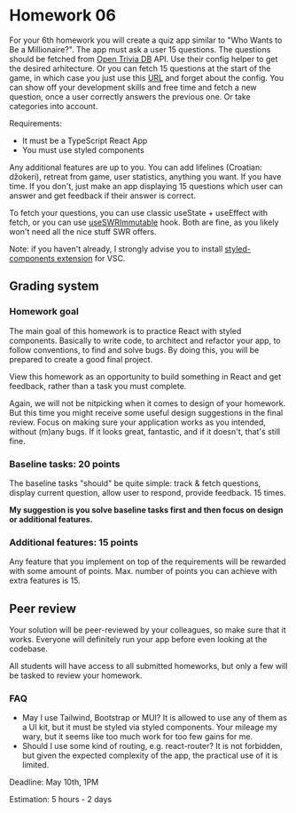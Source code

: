 # Homework 06

For your 6th homework you will create a quiz app similar to "Who Wants to Be a Millionaire?". The app must ask a user 15 questions. The questions should be fetched from [Open Trivia DB](https://opentdb.com/api_config.php) API. Use their config helper to get the desired arhitecture. Or you can fetch 15 questions at the start of the game, in which case you just use this [URL](https://opentdb.com/api.php?amount=15) and forget about the config. You can show off your development skills and free time and fetch a new question, once a user correctly answers the previous one. Or take categories into account.

Requirements:
- It must be a TypeScript React App
- You must use styled components

Any additional features are up to you. You can add lifelines (Croatian: džokeri), retreat from game, user statistics, anything you want. If you have time. If you don't, just make an app displaying 15 questions which user can answer and get feedback if their answer is correct.

To fetch your questions, you can use classic useState + useEffect with fetch, or you can use [useSWRImmutable](https://swr.vercel.app/docs/revalidation#disable-automatic-revalidations) hook. Both are fine, as you likely won't need all the nice stuff SWR offers.

Note: if you haven't already, I strongly advise you to install [styled-components extension](https://marketplace.visualstudio.com/items?itemName=styled-components.vscode-styled-components) for VSC.

## Grading system

### Homework goal

The main goal of this homework is to practice React with styled components. Basically to write code, to architect and refactor your app, to follow conventions, to find and solve bugs. By doing this, you will be prepared to create a good final project.

View this homework as an opportunity to build something in React and get feedback, rather than a task you must complete.

Again, we will not be nitpicking when it comes to design of your homework. But this time you might receive some useful design suggestions in the final review. Focus on making sure your application works as you intended, without (m)any bugs. If it looks great, fantastic, and if it doesn't, that's still fine.

### Baseline tasks: 20 points

The baseline tasks "should" be quite simple: track & fetch questions, display current question, allow user to respond, provide feedback. 15 times.

**My suggestion is you solve baseline tasks first and then focus on design or additional features.**

### Additional features: 15 points

Any feature that you implement on top of the requirements will be rewarded with some amount of points. Max. number of points you can achieve with extra features is 15.

## Peer review

Your solution will be peer-reviewed by your colleagues, so make sure that it works. Everyone will definitely run your app before even looking at the codebase.

All students will have access to all submitted homeworks, but only a few will be tasked to review your homework.

### FAQ

- May I use Tailwind, Bootstrap or MUI? It is allowed to use any of them as a UI kit, but it must be styled via styled components. Your mileage my wary, but it seems like too much work for too few gains for me.
- Should I use some kind of routing, e.g. react-router? It is not forbidden, but given the expected complexity of the app, the practical use of it is limited.

Deadline: May 10th, 1PM

Estimation: 5 hours - 2 days
